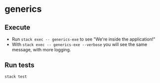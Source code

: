 # generics

## Execute  

* Run `stack exec -- generics-exe` to see "We're inside the application!"
* With `stack exec -- generics-exe --verbose` you will see the same message, with more logging.

## Run tests

`stack test`
